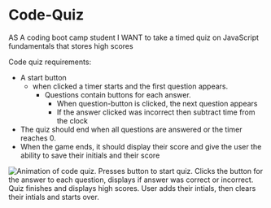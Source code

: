 # Code-Quiz

AS A coding boot camp student
I WANT to take a timed quiz on JavaScript fundamentals that stores high scores

Code quiz requirements:

* A start button
    * when clicked a timer starts and the first question appears.
        * Questions contain buttons for each answer.
            * When question-button is clicked, the next question appears
            * If the answer clicked was incorrect then subtract time from the clock
* The quiz should end when all questions are answered or the timer reaches 0.
* When the game ends, it should display their score and give the user the ability to save their initials and their score

![Animation of code quiz. Presses button to start quiz. Clicks the button for the answer to each question, displays if answer was correct or incorrect. Quiz finishes and displays high scores. User adds their intials, then clears their intials and starts over.](../assets/08-web-apis-challenge-demo.gif)